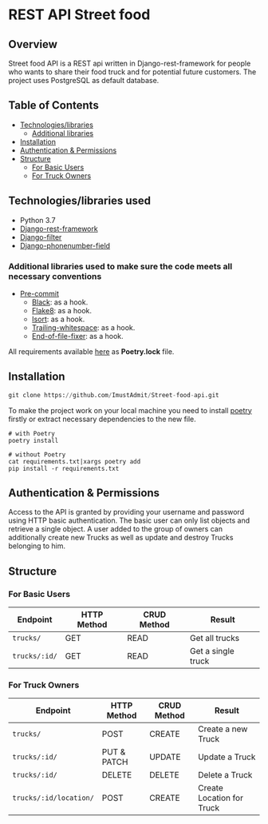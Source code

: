 # REST API Street food

## Overview

Street food API is a REST api written in Django-rest-framework for people who wants to share their food truck and for potential future customers. 
The project uses PostgreSQL as default database.

## Table of Contents
- [Technologies/libraries](#technologieslibraries-used)
  - [Additional libraries](#additional-libraries-used-to-make-sure-the-code-meets-all-necessary-conventions)
- [Installation](#installation)
- [Authentication & Permissions](#authentication&permissions)
- [Structure](#structure)
  - [For Basic Users](#for-basic-users)
  - [For Truck Owners](#for-truck-owners)

## Technologies/libraries used

- Python 3.7
- [Django-rest-framework](https://github.com/encode/django-rest-framework)
- [Django-filter](https://github.com/carltongibson/django-filter)
- [Django-phonenumber-field](https://github.com/stefanfoulis/django-phonenumber-field)

### Additional libraries used to make sure the code meets all necessary conventions
- [Pre-commit](https://github.com/pre-commit/pre-commit)
  - [Black](https://github.com/psf/black): as a hook.
  - [Flake8](https://github.com/PyCQA/flake8): as a hook.
  - [Isort](https://github.com/PyCQA/isort): as a hook.
  - [Trailing-whitespace](https://github.com/pre-commit/pre-commit-hooks): as a hook.
  - [End-of-file-fixer](https://github.com/pre-commit/pre-commit-hooks): as a hook.

All requirements available [here](https://github.com/ImustAdmit/Street-food-api/blob/main/poetry.lock) as **Poetry.lock** file.

## Installation

```python
git clone https://github.com/ImustAdmit/Street-food-api.git
```

To make the project work on your local machine you need to install [poetry](https://python-poetry.org/docs/#installation) firstly or extract necessary dependencies to the new file.

```
# with Poetry
poetry install

# without Poetry
cat requirements.txt|xargs poetry add
pip install -r requirements.txt
```

## Authentication & Permissions

Access to the API is granted by providing your username and password using HTTP basic authentication. 
The basic user can only list objects and retrieve a single object. A user added to the group of owners can additionally create new Trucks as well as update and destroy Trucks belonging to him.

## Structure

### For Basic Users

Endpoint |HTTP Method | CRUD Method | Result
-- | -- |-- |--
`trucks/` | GET | READ | Get all trucks
`trucks/:id/` | GET | READ | Get a single truck

### For Truck Owners

Endpoint |HTTP Method | CRUD Method | Result
-- | -- |-- |--
`trucks/`| POST | CREATE | Create a new Truck
`trucks/:id/` | PUT & PATCH | UPDATE | Update a Truck
`trucks/:id/` | DELETE | DELETE | Delete a Truck
`trucks/:id/location/` | POST | CREATE | Create Location for Truck
